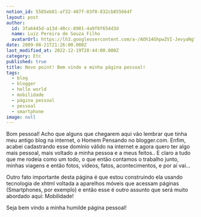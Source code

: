 ```yaml
---
notion_id: 5585eb81-af32-407f-83f0-832cb855664f
layout: post
author:
  id: 3fa6445d-a13d-40cc-8901-4a9f6f654d3d
  name: Luiz Pereira de Souza Filho
  avatarUrl: https://lh3.googleusercontent.com/a-/AOh14GhpwZVI-JevyaNgTdlrOT6YN20cI6V9Kxtq38Ij8AQ=s100
date: 2009-08-21T21:26:00.000Z
last_modified_at: 2022-12-19T20:44:00.000Z
category: Etc
published: true
title: Novo point! Bem vindo a minha página pessoal!
tags:
  - blog
  - blogger
  - hello world
  - mobilidade
  - página pessoal
  - pessoal
  - smartphone
image: null
---
```


Bom pessoal! Acho que alguns que chegarem aqui vão lembrar que tinha meu antigo blog na internet, o Homem Pensando no blogger.com. Enfim, acabei cadastrando esse domínio válido na internet e agora quero ter algo mais pessoal, mais voltado a minha pessoa e a meus feitos.. E claro a tudo que me rodeia como um todo, o que então contamos o trabalho junto, minhas viagens e então fotos, vídeos, fatos, acontecimentos, e por aí vai...

Outro fato importante desta página é que estou construindo ela usando tecnologia de xhtml voltada a aparelhos móveis que acessam páginas (Smartphones, por exemplo) e então esse é outro assunto que será muito abordado aqui: Mobilidade!

Seja bem vindo a minha humilde página pessoal!

